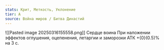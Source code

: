 ```yaml
---
stats: Крит, Меткость, Уклонение
tier: A
source: Война миров / Битва Династий
---
```

![[Pasted image 20250316155558.png]]
Сердце воина
При наложении эффектов оглушения, оцепенения, летаргии и заморозки АТК +{0}(0.5)% на 3 с.
